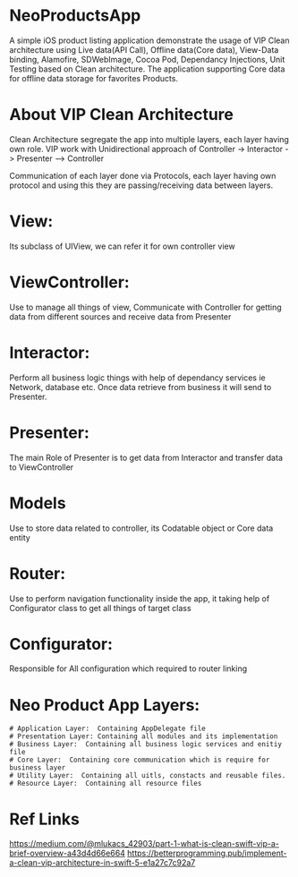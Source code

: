 # NeoProductsApp

A simple iOS product listing application demonstrate the usage of VIP Clean architecture using Live data(API Call), Offline data(Core data), View-Data binding, Alamofire, SDWebImage, Cocoa Pod, Dependancy Injections, Unit Testing based on Clean architecture. The application supporting Core data for offline data storage for favorites Products.

# About VIP Clean Architecture 

Clean Architecture segregate the app into multiple layers, each layer having own role. VIP work with Unidirectional approach of Controller -> Interactor -> Presenter —> Controller

Communication of each layer done via Protocols, each layer having own protocol and using this they are passing/receiving data between layers.

# View:
Its subclass of UIView, we can refer it for own controller view

# ViewController:
Use to manage all things of view, Communicate with Controller for getting data from different sources and receive data from   Presenter
   
# Interactor: 
Perform all business logic things with help of dependancy services ie Network, database etc. Once data retrieve from business it will send to  Presenter.
        
# Presenter:
The main Role of Presenter is to get data from Interactor and transfer data to ViewController

# Models
Use to store data related to controller, its Codatable object or Core data entity

# Router: 
Use to perform navigation functionality inside the app, it taking help of Configurator class to get all things of target class
    
# Configurator:
Responsible for All configuration which required to router linking 

# Neo Product App Layers:

    # Application Layer:  Containing AppDelegate file
    # Presentation Layer: Containing all modules and its implementation
    # Business Layer:  Containing all business logic services and enitiy file
    # Core Layer:  Containing core communication which is require for business layer
    # Utility Layer:  Containing all uitls, constacts and reusable files.
    # Resource Layer:  Containing all resource files



# Ref Links 
 https://medium.com/@mlukacs_42903/part-1-what-is-clean-swift-vip-a-brief-overview-a43d4d66e664
 https://betterprogramming.pub/implement-a-clean-vip-architecture-in-swift-5-e1a27c7c92a7

